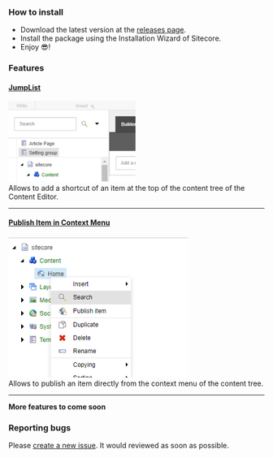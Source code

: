 ### How to install
- Download the latest version at the [releases page](https://github.com/andresvillenas/Sitecore.Extensions/releases).
- Install the package using the Installation Wizard of Sitecore.
- Enjoy 😎!

### Features
#### [JumpList](features/jumplist/jumplist.md)
<img src="features/jumplist/Thumbnail.PNG" style="width:250px; height:auto"/><br/>
Allows to add a shortcut of an item at the top of the content tree of the Content Editor.
<hr>

#### [Publish Item in Context Menu](features/publishitem/publishitem.md)
<img src="features/publishitem/Publish-Item.PNG"><br/>
Allows to publish an item directly from the context menu of the content tree.
<hr>

**More features to come soon**

### Reporting bugs
Please [create a new issue](https://github.com/andresvillenas/Sitecore.Extensions/issues). It would reviewed as soon as possible.